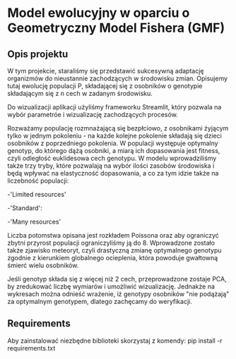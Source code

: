 # Model ewolucyjny w oparciu o Geometryczny Model Fishera (GMF)

## Opis projektu

W tym projekcie, staraliśmy się przedstawić sukcesywną adaptację organizmów do nieustannie zachodzących w środowisku zmian. Opisujemy tutaj ewolucję populacji P, składającej się z osobników o genotypie składającym się z n cech w zadanym środowisku. 

Do wizualizacji aplikacji użyliśmy frameworku Streamlit, który pozwala na wybór parametróe i wizualizację zachodzących procesów. 

Rozważamy populację rozmnażającą się bezpłciowo, z osobnikami żyjącym tylko w jednym pokoleniu - na każde kolejne pokolenie składają się dzieci osobników z poprzedniego pokolenia. W populacji występuje optymalny genotyp, do którego dążą osobniki, a miarą ich dopasowania jest fitness, czyli odległość euklidesowa cech genotypu.
W modelu wprowadziliśmy także trzy tryby, które pozwalają na wybór ilości zasobów środowiska i będą wpływać na elastyczność dopasowania, a co za tym idzie także na liczebność populacji:

-'Limited resources'

-'Standard':

-'Many resources'

Liczba potomstwa opisana jest rozkładem Poissona oraz aby ograniczyć zbytni przyrost populacji ograniczyliśmy ją do 8.
Wprowadzone zostało także zjawisko meteoryt, czyli drastyczną zmianę optymalnego genotypu zgodnie z kierunkiem globalnego ocieplenia, która powoduje gwałtowną śmierć wielu osobników.

Jeśli genotyp składa się z więcej niż 2 cech, przeprowadzone zostaje PCA, by zredukować liczbę wymiarów i umożliwić wizualizację. Jednakże na wykresach można odnieść wrażenie, iż genotypy osobników "nie podążają" za optymalnym genotypem, dlatego zachęcamy do weryfikacji.

## Requirements
Aby zainstalować niezbędne biblioteki skorzystaj z komendy: pip install -r requirements.txt
